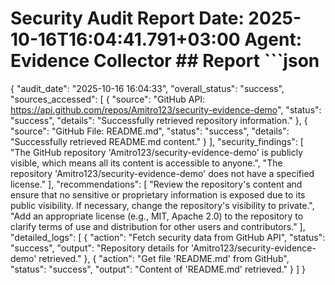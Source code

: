 # Security Audit Report  **Date**: 2025-10-16T16:04:41.791+03:00 **Agent**: Evidence Collector  ## Report  ```json
{
  "audit_date": "2025-10-16 16:04:33",
  "overall_status": "success",
  "sources_accessed": [
    {
      "source": "GitHub API: https://api.github.com/repos/Amitro123/security-evidence-demo",
      "status": "success",
      "details": "Successfully retrieved repository information."
    },
    {
      "source": "GitHub File: README.md",
      "status": "success",
      "details": "Successfully retrieved README.md content."
    }
  ],
  "security_findings": [
    "The GitHub repository 'Amitro123/security-evidence-demo' is publicly visible, which means all its content is accessible to anyone.",
    "The repository 'Amitro123/security-evidence-demo' does not have a specified license."
  ],
  "recommendations": [
    "Review the repository's content and ensure that no sensitive or proprietary information is exposed due to its public visibility. If necessary, change the repository's visibility to private.",
    "Add an appropriate license (e.g., MIT, Apache 2.0) to the repository to clarify terms of use and distribution for other users and contributors."
  ],
  "detailed_logs": [
    {
      "action": "Fetch security data from GitHub API",
      "status": "success",
      "output": "Repository details for 'Amitro123/security-evidence-demo' retrieved."
    },
    {
      "action": "Get file 'README.md' from GitHub",
      "status": "success",
      "output": "Content of 'README.md' retrieved."
    }
  ]
}
```